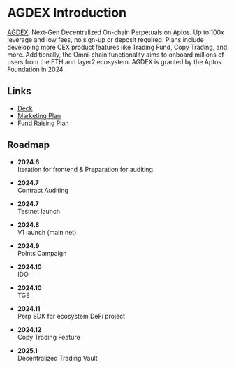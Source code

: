 # AGDEX Introduction

[AGDEX](https://agdex.io/), Next-Gen Decentralized On-chain Perpetuals on Aptos. Up to 100x leverage and low fees, no sign-up or deposit required. Plans include developing more CEX product features like Trading Fund, Copy Trading, and more. Additionally, the Omni-chain functionality aims to onboard millions of users from the ETH and layer2 ecosystem. AGDEX is granted by the Aptos Foundation in 2024.

## Links

- [Deck](https://docs.google.com/presentation/d/1D32J054HgTzQMcaAGzN5C3V2__ZJvEedFcrJdpAnA2U/edit?usp=sharing)
- [Marketing Plan](https://docs.google.com/document/d/1fOoNMEFCsTkvMxZ_GG6BphmM38VpBAArn6BJDVayAng/edit?usp=sharing)
- [Fund Raising Plan](https://d44w0yb3zfs.sg.larksuite.com/wiki/MA4Nw75KAi9t6kkgBAxlxxqdgHh)

## Roadmap

- **2024.6**  
  Iteration for frontend & Preparation for auditing

- **2024.7**  
  Contract Auditing

- **2024.7**  
  Testnet launch

- **2024.8**  
  V1 launch (main net)

- **2024.9**  
  Points Campaign

- **2024.10**  
  IDO

- **2024.10**  
  TGE

- **2024.11**  
  Perp SDK for ecosystem DeFi project

- **2024.12**  
  Copy Trading Feature

- **2025.1**  
  Decentralized Trading Vault
